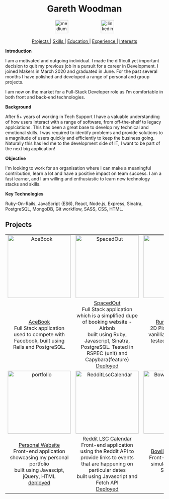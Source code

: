 <h1 align="center">Gareth Woodman</h1>
<p align="center">
<a href="https://medium.com/@garethwoodman" target="_blank">
<img src="https://i.ibb.co/YBC9r8c/medium.png" alt="medium" hspace="50" height="42" width="42"></a>
<a href="https://www.linkedin.com/in/gareth-woodman-4b670985/" target="_blank">
<img src="https://i.ibb.co/Vt9MR4t/linkedincircle.png" alt="linkedin" hspace="50" height="42" width="42"></a></p>

<div align="center">

[Projects ](#projects) |
[Skills ](#technical-skills) |
[Education ](#education-and-qualifications) |
[Experience ](#experience) |
[Interests ](#hobbies-and-interests)

</div>

**Introduction**

I am a motivated and outgoing individual. I made the difficult yet important decision to quit my previous job in a pursuit for a career in Development. I joined Makers in March 2020 and graduated in June. For the past several months I have polished and developed a range of personal and group projects. 

I am now on the market for a Full-Stack Developer role as I’m comfortable in both front and back-end technologies.

**Background**

After 5+ years of working in Tech Support I have a valuable understanding of how users interact with a range of software, from off-the-shelf to legacy applciations. This has been a great base to develop my technical and emotional skills. I was required to identify problems and provide solutions to a magnitude of users quickly and efficiently to keep the business going. Naturally this has led me to the development side of IT, I want to be part of the next big application!

**Objective**

I'm looking to work for an organisation where I can make a meaningful contribution, learn a lot and have a positive impact on team success. I am a fast learner, and I am willing and enthusiastic to learn new technology stacks and skills.

**Key Technologies**

Ruby-On-Rails, JavaScript (ES6), React, Node.js, Express, Sinatra, PostgreSQL, MongoDB, Git workflow, SASS, CSS, HTML.

## Projects

<div align="center">




|                  |                       |                        |
| :---------------: | :-------------------: | :--------------------: | 
| <a href="https://github.com/GarethWoodman/acebook-HoneyBunnies" target="blank"><img width="200" src="https://i.ibb.co/nDGf6gf/Screenshot-2020-09-25-at-14-07-14.png" alt="AceBook" border="0"/></a> | <a href="https://github.com/GarethWoodman/Makersbnb" target="blank"><img width="200" src="https://i.ibb.co/Zhm4rQW/spacedout.png" alt="SpacedOut" border="0" /></a> | <a href="https://github.com/GarethWoodman/Covid_Game" target="blank"><img width="200" src="https://i.ibb.co/N9z6yH2/Screenshot-2020-09-25-at-14-17-12.png" alt="spacedout" border="0" /></a> |
|   [AceBook](https://github.com/GarethWoodman/acebook-HoneyBunnies)<br>Full Stack application used to compete with Facebook, built using Rails and PostgreSQL.<br> |  [SpacedOut](https://github.com/GarethWoodman/Makersbnb)<br>Full Stack application which is a simplified dupe of booking website - Airbnb<br>built using Ruby, Javascript, Sinatra, PostgreSQL. Tested in RSPEC (unit) and Capybara(feature)<br>[Deployed](https://spacedout-makers-bnb.herokuapp.com/) | [Run-Brois-Run!](https://github.com/GarethWoodman/Covid_Game) <br>2D Platformer built in vanillia JavaScript and tested with Jasmine. [Deployed](https://run-boris-run.netlify.app/)|
|<a href="https://github.com/GarethWoodman/GarethWoodman.github.io" target="blank"><img width="200" src="https://i.ibb.co/rHckn5W/Screenshot-2020-09-25-at-14-32-37.png" alt="portfolio" border="0" /></a> | <a href="https://github.com/GarethWoodman/reddit_lsc_calendar" target="blank"><img width="200" src="https://i.ibb.co/njyJsHM/Screenshot-2020-09-25-at-14-38-22.png" alt="RedditLscCalendar" border="0" /></a> |<a href="https://github.com/GarethWoodman/bowling-challenge" target="blank"><img width="200" src="https://i.ibb.co/MR5P0xk/Screenshot-2020-09-25-at-14-41-16.png" alt="BowlingScoreBoard" border="0" /></a> | 
|    [Personal Website](https://github.com/GarethWoodman/GarethWoodman.github.io)<br>Front-end application showcasing my personal portfolio<br>built using Javascipt, jQuery, HTML<br>[deployed](https://garethwoodman.github.io/) |  [Reddit LSC Calendar](https://github.com/GarethWoodman/reddit_lsc_calendar) <br>Front-end application using the Reddit API to provide links to events that are happening on particular dates<br>built using Javascript and Fetch API<br>[Deployed](https://reddit-lsc-calendar.herokuapp.com/)  |   [Bowling ScoreBoard](https://github.com/Joanneyoung01/weather-app) <br>Front-end application simulating a Bowling Score board<br>[Deployed](https://garethwoodman.github.io/bowling-challenge/)  |

</div>

<div align="center">
